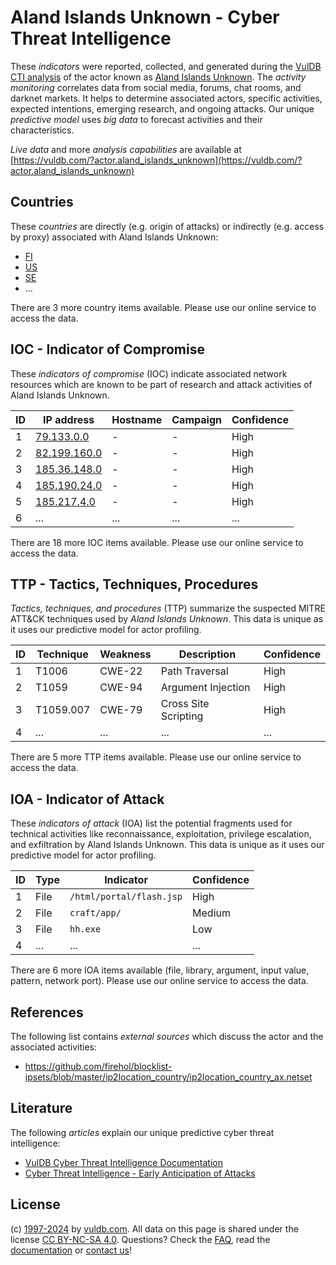 # Aland Islands Unknown - Cyber Threat Intelligence

These _indicators_ were reported, collected, and generated during the [VulDB CTI analysis](https://vuldb.com/?kb.cti) of the actor known as [Aland Islands Unknown](https://vuldb.com/?actor.aland_islands_unknown). The _activity monitoring_ correlates data from social media, forums, chat rooms, and darknet markets. It helps to determine associated actors, specific activities, expected intentions, emerging research, and ongoing attacks. Our unique _predictive model_ uses _big data_ to forecast activities and their characteristics.

_Live data_ and more _analysis capabilities_ are available at [https://vuldb.com/?actor.aland_islands_unknown](https://vuldb.com/?actor.aland_islands_unknown)

## Countries

These _countries_ are directly (e.g. origin of attacks) or indirectly (e.g. access by proxy) associated with Aland Islands Unknown:

* [FI](https://vuldb.com/?country.fi)
* [US](https://vuldb.com/?country.us)
* [SE](https://vuldb.com/?country.se)
* ...

There are 3 more country items available. Please use our online service to access the data.

## IOC - Indicator of Compromise

These _indicators of compromise_ (IOC) indicate associated network resources which are known to be part of research and attack activities of Aland Islands Unknown.

ID | IP address | Hostname | Campaign | Confidence
-- | ---------- | -------- | -------- | ----------
1 | [79.133.0.0](https://vuldb.com/?ip.79.133.0.0) | - | - | High
2 | [82.199.160.0](https://vuldb.com/?ip.82.199.160.0) | - | - | High
3 | [185.36.148.0](https://vuldb.com/?ip.185.36.148.0) | - | - | High
4 | [185.190.24.0](https://vuldb.com/?ip.185.190.24.0) | - | - | High
5 | [185.217.4.0](https://vuldb.com/?ip.185.217.4.0) | - | - | High
6 | ... | ... | ... | ...

There are 18 more IOC items available. Please use our online service to access the data.

## TTP - Tactics, Techniques, Procedures

_Tactics, techniques, and procedures_ (TTP) summarize the suspected MITRE ATT&CK techniques used by _Aland Islands Unknown_. This data is unique as it uses our predictive model for actor profiling.

ID | Technique | Weakness | Description | Confidence
-- | --------- | -------- | ----------- | ----------
1 | T1006 | CWE-22 | Path Traversal | High
2 | T1059 | CWE-94 | Argument Injection | High
3 | T1059.007 | CWE-79 | Cross Site Scripting | High
4 | ... | ... | ... | ...

There are 5 more TTP items available. Please use our online service to access the data.

## IOA - Indicator of Attack

These _indicators of attack_ (IOA) list the potential fragments used for technical activities like reconnaissance, exploitation, privilege escalation, and exfiltration by Aland Islands Unknown. This data is unique as it uses our predictive model for actor profiling.

ID | Type | Indicator | Confidence
-- | ---- | --------- | ----------
1 | File | `/html/portal/flash.jsp` | High
2 | File | `craft/app/` | Medium
3 | File | `hh.exe` | Low
4 | ... | ... | ...

There are 6 more IOA items available (file, library, argument, input value, pattern, network port). Please use our online service to access the data.

## References

The following list contains _external sources_ which discuss the actor and the associated activities:

* https://github.com/firehol/blocklist-ipsets/blob/master/ip2location_country/ip2location_country_ax.netset

## Literature

The following _articles_ explain our unique predictive cyber threat intelligence:

* [VulDB Cyber Threat Intelligence Documentation](https://vuldb.com/?kb.cti)
* [Cyber Threat Intelligence - Early Anticipation of Attacks](https://www.scip.ch/en/?labs.20201022)

## License

(c) [1997-2024](https://vuldb.com/?kb.changelog) by [vuldb.com](https://vuldb.com/?kb.about). All data on this page is shared under the license [CC BY-NC-SA 4.0](https://creativecommons.org/licenses/by-nc-sa/4.0/). Questions? Check the [FAQ](https://vuldb.com/?kb.faq), read the [documentation](https://vuldb.com/?kb) or [contact us](https://vuldb.com/?contact)!
